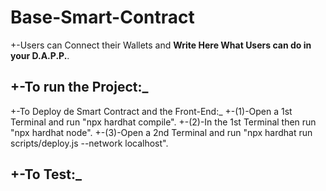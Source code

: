 # Base-Smart-Contract

+-Users can Connect their Wallets and **Write Here What Users can do in your D.A.P.P.**.

## +-To run the Project:\_

+-To Deploy de Smart Contract and the Front-End:\_
+-(1)-Open a 1st Terminal and run "npx hardhat compile".
+-(2)-In the 1st Terminal then run "npx hardhat node".
+-(3)-Open a 2nd Terminal and run "npx hardhat run scripts/deploy.js --network localhost".

## +-To Test:\_
